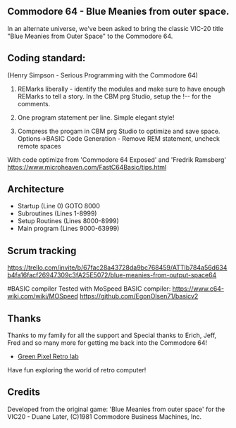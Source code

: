 ## Commodore 64 - Blue Meanies from outer space.

In an alternate universe, we've been asked to bring the 
classic VIC-20 title "Blue Meanies from Outer Space" to the Commodore 64.


## Coding standard:
(Henry Simpson - Serious Programming with the Commodore 64) 

1. REMarks liberally - identify the modules and make sure to have enough REMarks to tell a story.
In the CBM prg Studio, setup the !-- for the comments.

2. One program statement per line.  Simple elegant style!

3. Compress the progam in CBM prg Studio to optimize and save space.
Options->BASIC Code Generation - Remove REM statement, uncheck remote spaces

With code optimize from 'Commodore 64 Exposed' and 'Fredrik Ramsberg'
https://www.microheaven.com/FastC64Basic/tips.html


## Architecture 

* Startup (Line 0) GOTO 8000
* Subroutines (Lines 1-8999)
* Setup Routines (Lines 8000-8999)
* Main program (Lines 9000-63999)


## Scrum tracking
https://trello.com/invite/b/67fac28a43728da9bc768459/ATTIb784a56d634b4fa16facf26947309c3fA25E5072/blue-meanies-from-output-space64



#BASIC compiler
Tested with MoSpeed BASIC compiler:
https://www.c64-wiki.com/wiki/MOSpeed
https://github.com/EgonOlsen71/basicv2



## Thanks
Thanks to my family for all the support and Special thanks to Erich, Jeff, Fred and so many more for getting me back into the Commodore 64!


* [Green Pixel Retro lab](https://greenpixelretrolab.com)

Have fun exploring the world of retro computer!



## Credits

Developed from the original game: 
'Blue Meanies from outer space' for the VIC20 - Duane Later, (C)1981 Commodore Business Machines, Inc.

